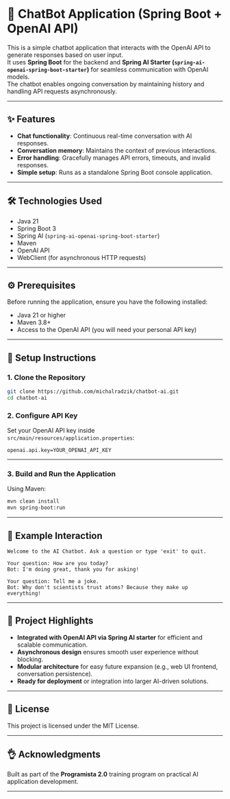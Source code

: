 # 🤖 ChatBot Application (Spring Boot + OpenAI API)

This is a simple chatbot application that interacts with the OpenAI API to generate responses based on user input.  
It uses **Spring Boot** for the backend and **Spring AI Starter (`spring-ai-openai-spring-boot-starter`)** for seamless communication with OpenAI models.  
The chatbot enables ongoing conversation by maintaining history and handling API requests asynchronously.

---

## ✨ Features

- **Chat functionality**: Continuous real-time conversation with AI responses.
- **Conversation memory**: Maintains the context of previous interactions.
- **Error handling**: Gracefully manages API errors, timeouts, and invalid responses.
- **Simple setup**: Runs as a standalone Spring Boot console application.

---

## 🛠 Technologies Used

- Java 21
- Spring Boot 3
- Spring AI (`spring-ai-openai-spring-boot-starter`)
- Maven
- OpenAI API
- WebClient (for asynchronous HTTP requests)

---

## ⚙️ Prerequisites

Before running the application, ensure you have the following installed:

- Java 21 or higher
- Maven 3.8+
- Access to the OpenAI API (you will need your personal API key)

---

## 🚀 Setup Instructions

### 1. Clone the Repository

```bash
git clone https://github.com/michalradzik/chatbot-ai.git
cd chatbot-ai
```

### 2. Configure API Key

Set your OpenAI API key inside `src/main/resources/application.properties`:

```properties
openai.api.key=YOUR_OPENAI_API_KEY
```

---

### 3. Build and Run the Application

Using Maven:

```bash
mvn clean install
mvn spring-boot:run
```

---

## 💬 Example Interaction

```
Welcome to the AI Chatbot. Ask a question or type 'exit' to quit.

Your question: How are you today?
Bot: I'm doing great, thank you for asking!

Your question: Tell me a joke.
Bot: Why don't scientists trust atoms? Because they make up everything!
```

---

## 📌 Project Highlights

- **Integrated with OpenAI API via Spring AI starter** for efficient and scalable communication.
- **Asynchronous design** ensures smooth user experience without blocking.
- **Modular architecture** for easy future expansion (e.g., web UI frontend, conversation persistence).
- **Ready for deployment** or integration into larger AI-driven solutions.

---

## 📄 License

This project is licensed under the MIT License.

---

## 👌 Acknowledgments

Built as part of the **Programista 2.0** training program on practical AI application development.

---










